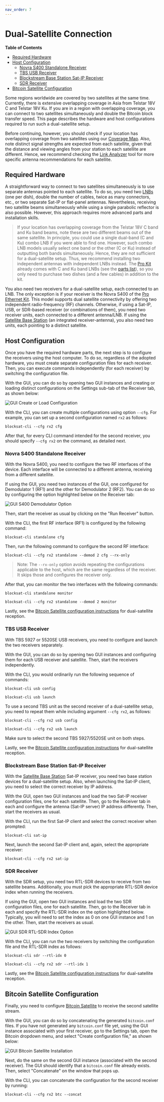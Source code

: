 ```yaml
---
nav_order: 7
---
```


# Dual-Satellite Connection

<!-- markdown-toc start -->
**Table of Contents**

- [Required Hardware](#required-hardware)
- [Host Configuration](#host-configuration)
  - [Novra S400 Standalone Receiver](#novra-s400-standalone-receiver)
  - [TBS USB Receiver](#tbs-usb-receiver)
  - [Blockstream Base Station Sat-IP Receiver](#blockstream-base-station-sat-ip-receiver)
  - [SDR Receiver](#sdr-receiver)
- [Bitcoin Satellite Configuration](#bitcoin-satellite-configuration)
<!-- markdown-toc end -->


Some regions worldwide are covered by two satellites at the same time. Currently, there is extensive overlapping coverage in Asia from Telstar 18V C and Telstar 18V Ku. If you are in a region with overlapping coverage, you can connect to two satellites simultaneously and double the Bitcoin block transfer speed. This page describes the hardware and host configurations required to run such a dual-satellite setup.

Before continuing, however, you should check if your location has overlapping coverage from two satellites using our [Coverage Map](https://blockstream.com/satellite/#satellite_network-coverage). Also, note distinct signal strengths are expected from each satellite, given that the distance and viewing angles from your station to each satellite are different. Hence, we recommend checking the [Link Analyzer](https://satellite.blockstream.space/link-analyzer/) tool for more specific antenna recommendations for each satellite.

## Required Hardware

A straightforward way to connect to two satellites simultaneously is to use separate antennas pointed to each satellite. To do so, you need two [LNBs](hardware.md#lnb) (one per dish), double the number of cables, twice as many connectors, etc., or two separate Sat-IP or flat-panel antennas. Nevertheless, receiving two satellite beams simultaneously while using a single parabolic reflector is also possible. However, this approach requires more advanced parts and installation skills.

> If your location has overlapping coverage from the Telstar 18V C band and Ku band beams, note these are two different beams out of the same satellite. In principle, you could use a single dual-band (C and Ku) combo LNB if you were able to find one. However, such combo LNB models usually select one band or the other (C or Ku) instead of outputting both bands simultaneously. Hence, they are not sufficient for a dual-satellite setup. Thus, we recommend installing two independent antennas with independent LNBs instead. The [Pro Kit](https://store.blockstream.com/products/blockstream-satellite-pro-kit/) already comes with C and Ku band LNBs (see the [parts list](hardware.md#blockstream-satellite-pro-kit)), so you only need to purchase two dishes (and a few cables) in addition to the kit.

You also need two receivers for a dual-satellite setup, each connected to an LNB. The only exception is if your receiver is the Novra S400 of the [Pro Ethernet Kit](https://store.blockstream.com/products/blockstream-satellite-pro-kit/). This model supports dual satellite connectivity by offering two independent radio-frequency (RF) channels. Otherwise, if using a Sat-IP, USB, or SDR-based receiver (or combinations of them), you need two receiver units, each connected to a different antenna/LNB. If using the [Satellite Base Station](https://store.blockstream.com/products/blockstream-satellite-base-station/) (an integrated receiver-antenna), you also need two units, each pointing to a distinct satellite.

## Host Configuration

Once you have the required hardware parts, the next step is to configure the receivers using the host computer. To do so, regardless of the adopted hardware, you must create separate configuration files for each receiver. Then, you can execute commands independently (for each receiver) by switching the configuration file.

With the GUI, you can do so by opening two GUI instances and creating or loading distinct configurations on the Settings sub-tab of the Receiver tab, as shown below:

![GUI Create or Load Configuration](img/gui_create_load_config.png?raw=true)

With the CLI, you can create multiple configurations using option `--cfg`. For example, you can set up a second configuration named `rx2` as follows:

```
blocksat-cli --cfg rx2 cfg
```

After that, for every CLI command intended for the second receiver, you should specify `--cfg rx2` on the command, as detailed next.

### Novra S400 Standalone Receiver

With the Novra S400, you need to configure the two RF interfaces of the device. Each interface will be connected to a different antenna, receiving from a different satellite.

If using the GUI, you need two instances of the GUI, one configured for Demodulator 1 (RF1) and the other for Demodulator 2 (RF2). You can do so by configuring the option highlighted below on the Receiver tab:

![GUI S400 Demodulator Option](img/gui_s400_demod_option.png?raw=true)

Then, start the receiver as usual by clicking on the "Run Receiver" button.

With the CLI, the first RF interface (RF1) is configured by the following command:

```
blocksat-cli standalone cfg
```

Then, run the following command to configure the second RF interface:

```
blocksat-cli --cfg rx2 standalone --demod 2 cfg --rx-only
```

> Note: The `--rx-only` option avoids repeating the configurations applicable to the host, which are the same regardless of the receiver. It skips those and configures the receiver only.

After that, you can monitor the two interfaces with the following commands:

```
blocksat-cli standalone monitor
```


```
blocksat-cli --cfg rx2 standalone --demod 2 monitor
```

Lastly, see the [Bitcoin Satellite configuration instructions](#bitcoin-satellite-configuration) for dual-satellite reception.

### TBS USB Receiver

With TBS 5927 or 5520SE USB receivers, you need to configure and launch the two receivers separately.

With the GUI, you can do so by opening two GUI instances and configuring them for each USB receiver and satellite. Then, start the receivers independently.

With the CLI, you would ordinarily run the following sequence of commands:

```
blocksat-cli usb config

blocksat-cli usb launch
```

To use a second TBS unit as the second receiver of a dual-satellite setup, you need to repeat them while including argument `--cfg rx2`, as follows:

```
blocksat-cli --cfg rx2 usb config

blocksat-cli --cfg rx2 usb launch
```

Make sure to select the second TBS 5927/5520SE unit on both steps.

Lastly, see the [Bitcoin Satellite configuration instructions](#bitcoin-satellite-configuration) for dual-satellite reception.

### Blockstream Base Station Sat-IP Receiver

With the [Satellite Base Station](https://store.blockstream.com/products/blockstream-satellite-base-station/) Sat-IP receiver, you need two base station devices for a dual-satellite setup. Also, when launching the Sat-IP client, you need to select the correct receiver by IP address.

With the GUI, open two GUI instances and load the two Sat-IP receiver configuration files, one for each satellite. Then, go to the Receiver tab in each and configure the antenna (Sat-IP server) IP address differently. Then, start the receivers as usual.

With the CLI, run the first Sat-IP client and select the correct receiver when prompted:
```
blocksat-cli sat-ip
```

Next, launch the second Sat-IP client and, again, select the appropriate receiver:
```
blocksat-cli --cfg rx2 sat-ip
```

### SDR Receiver

With the SDR setup, you need two RTL-SDR devices to receive from two satellite beams. Additionally, you must pick the appropriate RTL-SDR device index when running the receivers.

If using the GUI, open two GUI instances and load the two SDR configuration files, one for each satellite. Then, go to the Receiver tab in each and specify the RTL-SDR index on the option highlighted below. Typically, you will need to set the index as 0 on one GUI instance and 1 on the other. Then, start the receivers as usual.

![GUI SDR RTL-SDR Index Option](img/gui_sdr_rtl_idx_option.png?raw=true)

With the CLI, you can run the two receivers by switching the configuration file and the RTL-SDR index as follows:

```
blocksat-cli sdr --rtl-idx 0

blocksat-cli --cfg rx2 sdr --rtl-idx 1
```

Lastly, see the [Bitcoin Satellite configuration instructions](#bitcoin-satellite-configuration) for dual-satellite reception.

## Bitcoin Satellite Configuration

Finally, you need to configure [Bitcoin Satellite](bitcoin.md) to receive the second satellite stream.

With the GUI, you can do so by concatenating the generated `bitcoin.conf` files. If you have not generated any `bitcoin.conf` file yet, using the GUI instance associated with your first receiver, go to the Settings tab, open the Bitcoin dropdown menu, and select "Create configuration file," as shown below:

![GUI Bitcoin Satellite Installation](img/gui_btc_sat_install.png?raw=true)

Next, do the same on the second GUI instance (associated with the second receiver). The GUI should identify that a `bitcoin.conf` file already exists. Then, select "Concatenate" on the window that pops up.

With the CLI, you can concatenate the configuration for the second receiver by running:

```
blocksat-cli --cfg rx2 btc --concat
```
